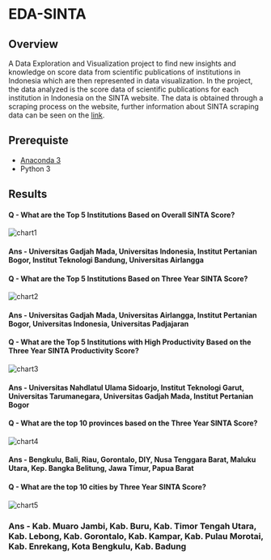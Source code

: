 # EDA-SINTA
 
## Overview

A Data Exploration and Visualization project to find new insights and knowledge on score data from scientific publications of institutions in Indonesia which are then represented in data visualization. In the project, the data analyzed is the score data of scientific publications for each institution in Indonesia on the SINTA website. The data is obtained through a scraping process on the website, further information about SINTA scraping data can be seen on the [link](https://github.com/crypter70/SINTA-Scraper).

## Prerequiste
- [Anaconda 3](https://www.anaconda.com/) 
- Python 3

## Results
#### Q - What are the Top 5 Institutions Based on Overall SINTA Score?
![chart1](https://user-images.githubusercontent.com/74947224/213571589-d5a1dfa3-de23-4224-88c1-232c6500c801.png)
#### Ans - Universitas Gadjah Mada, Universitas Indonesia, Institut Pertanian Bogor, Institut Teknologi Bandung, Universitas Airlangga

#### Q - What are the Top 5 Institutions Based on Three Year SINTA Score?
![chart2](https://user-images.githubusercontent.com/74947224/213571615-e05ee476-d3f2-4779-b413-7f4e76444986.png)
#### Ans - Universitas Gadjah Mada, Universitas Airlangga, Institut Pertanian Bogor, Universitas Indonesia, Universitas Padjajaran

#### Q - What are the Top 5 Institutions with High Productivity Based on the Three Year SINTA Productivity Score?
![chart3](https://user-images.githubusercontent.com/74947224/213571636-66c6a694-c5b6-46dd-ac02-e78a755bfc2e.png)
#### Ans - Universitas Nahdlatul Ulama Sidoarjo, Institut Teknologi Garut, Universitas Tarumanegara, Universitas Gadjah Mada, Institut Pertanian Bogor

#### Q - What are the top 10 provinces based on the Three Year SINTA Score?
![chart4](https://user-images.githubusercontent.com/74947224/213571649-71757349-8dc9-4149-ba0b-a2cbef7d9b57.png)
#### Ans - Bengkulu, Bali, Riau, Gorontalo, DIY, Nusa Tenggara Barat, Maluku Utara, Kep. Bangka Belitung, Jawa Timur, Papua Barat

#### Q - What are the top 10 cities by Three Year SINTA Score?
![chart5](https://user-images.githubusercontent.com/74947224/213571665-50791afa-56ac-463e-81ae-86f6d5330d04.png)
### Ans - Kab. Muaro Jambi, Kab. Buru, Kab. Timor Tengah Utara, Kab. Lebong, Kab. Gorontalo, Kab. Kampar, Kab. Pulau Morotai, Kab. Enrekang, Kota Bengkulu, Kab. Badung





